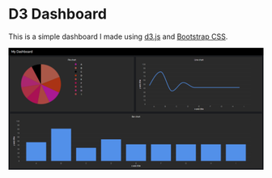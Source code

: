 # D3 Dashboard

This is a simple dashboard I made using [d3.js](https://d3js.org/) and [Bootstrap CSS](https://getbootstrap.com/).

<img src="preview.png"/>